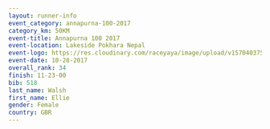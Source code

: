```yaml
---
layout: runner-info 
event_category: annapurna-100-2017 
category_km: 50KM 
event-title: Annapurna 100 2017 
event-location: Lakeside Pokhara Nepal 
event-logo: https://res.cloudinary.com/raceyaya/image/upload/v1570403752/logo/annapurna-100_kbwug4.jpg 
event-date: 10-28-2017 
overall_rank: 34
finish: 11-23-00
bib: 518
last_name: Walsh
first_name: Ellie
gender: Female
country: GBR
---
```

